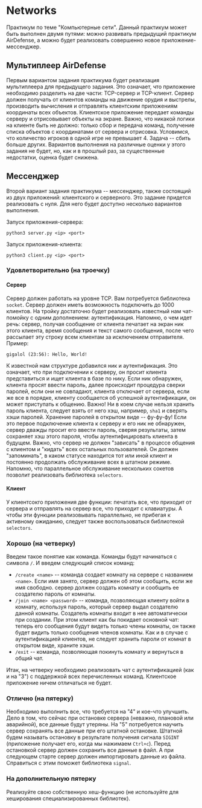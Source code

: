 # Networks

Практикум по теме "Компьютерные сети". Данный практикум может быть выполнен двумя путями: можно развивать предыдущий практикум AirDefense, а можно будет реализовать совершенно новое приложение-мессенджер.

## Мультиплеер AirDefense

Первым вариантом задания практикума будет реализация мультиплеера для предыдущего задания. Это означает, что приложение необходимо разделить на две части: TCP-сервер и TCP-клиент. Сервер должен получать от клиентов команды на движение орудия и выстрелы, производить вычисления и отправлять клиентским приложениям координаты всех объектов. Клиентское приложение передает команды серверу и отрисовывает объекты на экране. Важно, что никакой логики на клиенте быть не должно: только сбор и передача команд, получение списка объектов с координатами от сервера и отрисовка. Условимся, что количество игроков в одной игре не превышает 4. Задача -- сбить больше других. Вариантов выполнения на различные оценки у этого задания не будет, но, как и в прошлый раз, за существенные недостатки, оценка будет снижена.

## Мессенджер

Второй вариант задания практикума -- мессенджер, также состоящий из двух приложений: клиентского и серверного. Это задание придется реализовать с нуля. Для него будет доступно несколько вариантов выполнения.

Запуск приложения-сервера:
```
python3 server.py <ip> <port>
```

Запуск приложения-клиента:
```
python3 client.py <ip> <port>
```

### Удовлетворительно (на троечку)
#### Сервер
Сервер должен работать на уровне TCP. Вам потребуется библиотека `socket`. Сервер должен иметь возможность подключить до 1000 клиентов. На тройку достаточно будет реализовать известный нам чат-помойку с одним дополнением: аутентификация. Напомню, о чем идет речь: сервер, получая сообщение от клиента печатает на экран ник этого клиента, время сообщения и текст самого сообщения, после чего рассылает эту строку всем клиентам за исключением отправителя. Пример:
```
gigalol (23:56): Hello, World!
```
К известной нам структуре добавился ник и аутентификация. Это означает, что при подключении к серверу, он просит клиента представиться и ищет клиента в базе по нику. Если ник обнаружен, клиента просят ввести пароль, далее происходит процедура сверки паролей, если они не совпадают, клиента отключает от сервера, если же все в порядке, клиенту сообщается об успешной аутентификации, он может приступать к общению. Важно! Ни в коем случае нельзя хранить пароль клиента, следует взять от него хэш, например, `sha1` и сверять хэши паролей. Хранение паролей в открытом виде -- фу-фу-фу! Если это первое подключение клиента к серверу и его ник не обнаружен, сервер дважды просит его ввести пароль, сверяя результаты, затем сохраняет хэш этого пароля, чтобы аутентифицировать клиента в будущем. Важно, что сервер не должен "зависать" в процессе общения с клиентом и "кидать" всех остальных пользователей. Он должен "запоминать", в каком статусе находится тот или иной клиент и постоянно продолжать обслуживание всех в штатном режиме. Напомню, что параллельное обслуживание нескольких сокетов позволит реализовать библиотека `selectors`.

#### Клиент
У клиентсокго приложения две функции: печатать все, что приходит от сервера и отправлять на сервер все, что приходит с клавиатуры. А чтобы эти функции реализовывать параллельно, не прибегая к активному ожиданию, следует также воспользоваться библиотекой `selectors`.

### Хорошо (на четверку)
Введем такое понятие как команда. Команды будут начинаться с символа `/`. И введем следующий список команд:
- `/create <name>` -- команда создает комнату на сервере с названием `<name>`. Если имя занято, сервер должен об этом сообщить, если же имя свободно. сервер должен создать комнату и сообщить ее создателю пароль от комнаты.
- `/join <name> <password>` -- команда, позволяющая клиенту войти в комнату, используя пароль, который сервер выдал создателю данной комнаты. Создатель комнаты входит в нее автоматически при создании. При этом клиент как бы покидает основной чат: теперь его сообщения будут видеть только члены комнаты, он также будет видить только сообщения членов комнаты. Как и в случае с аутентификацией клиентов, не следует хранить пароли от комнат в открытом виде, храните хэши.
- `/exit` -- команда, позволяющая покинуть комнату и вернуться в общий чат.

Итак, на четверку необходимо реализовать чат с аутентификацией (как и на "3") с поддержкой всех перечисленных команд. Клиентское приложение ничем отличаться не будет.

### Отлично (на пятерку)
Необходимо выполнить все, что требуется на "4" и кое-что улучшить. Дело в том, что сейчас при остановке сервера (неважно, плановой или аварийной), все данные будут утеряны. На "5" потребуется научить сервер сохранять все данные при его штатной остановке. Штатной будем называть остановку в результате получения сигнала `SIGINT` (приложение получает его, когда мы нажимаем `Ctrl+c`). Перед остановкой сервер должен сохранить все данные в файл. А при следующем старте сервер должен импортировать данные из файла. Справиться с этим поможет библиотека `signal`.

### На дополнительную пятерку
Реализуйте свою собственную хеш-функцию (не используйте для хеширования специализированных библиотек).
